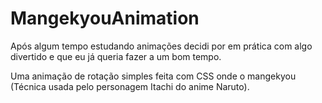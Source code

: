 # MangekyouAnimation
Após algum tempo estudando animações decidi por em prática com algo divertido e que eu já queria fazer a um bom tempo.

Uma animação de rotação simples feita com CSS onde o mangekyou (Técnica usada pelo personagem Itachi do anime Naruto).
